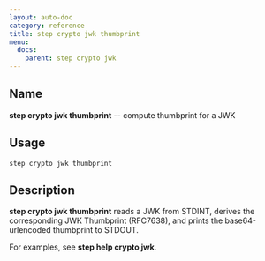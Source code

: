 ```yaml
---
layout: auto-doc
category: reference
title: step crypto jwk thumbprint
menu:
  docs:
    parent: step crypto jwk
---
```


## Name
**step crypto jwk thumbprint** -- compute thumbprint for a JWK

## Usage

```raw
step crypto jwk thumbprint
```

## Description

**step crypto jwk thumbprint** reads a JWK from STDINT, derives the
corresponding JWK Thumbprint (RFC7638), and prints the base64-urlencoded
thumbprint to STDOUT.

For examples, see **step help crypto jwk**.
